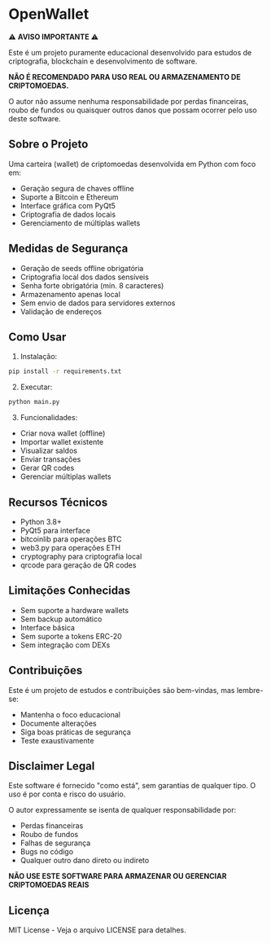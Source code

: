 # OpenWallet

⚠️ **AVISO IMPORTANTE** ⚠️

Este é um projeto puramente educacional desenvolvido para estudos de criptografia, blockchain e desenvolvimento de software. 

**NÃO É RECOMENDADO PARA USO REAL OU ARMAZENAMENTO DE CRIPTOMOEDAS.**

O autor não assume nenhuma responsabilidade por perdas financeiras, roubo de fundos ou quaisquer outros danos que possam ocorrer pelo uso deste software.

## Sobre o Projeto

Uma carteira (wallet) de criptomoedas desenvolvida em Python com foco em:

- Geração segura de chaves offline
- Suporte a Bitcoin e Ethereum
- Interface gráfica com PyQt5
- Criptografia de dados locais
- Gerenciamento de múltiplas wallets

## Medidas de Segurança

- Geração de seeds offline obrigatória
- Criptografia local dos dados sensíveis
- Senha forte obrigatória (mín. 8 caracteres)
- Armazenamento apenas local
- Sem envio de dados para servidores externos
- Validação de endereços

## Como Usar

1. Instalação:
```bash
pip install -r requirements.txt
```

2. Executar:
```bash
python main.py
```

3. Funcionalidades:
- Criar nova wallet (offline)
- Importar wallet existente
- Visualizar saldos
- Enviar transações
- Gerar QR codes
- Gerenciar múltiplas wallets

## Recursos Técnicos

- Python 3.8+
- PyQt5 para interface
- bitcoinlib para operações BTC
- web3.py para operações ETH
- cryptography para criptografia local
- qrcode para geração de QR codes

## Limitações Conhecidas

- Sem suporte a hardware wallets
- Sem backup automático
- Interface básica
- Sem suporte a tokens ERC-20
- Sem integração com DEXs

## Contribuições

Este é um projeto de estudos e contribuições são bem-vindas, mas lembre-se:
- Mantenha o foco educacional
- Documente alterações
- Siga boas práticas de segurança
- Teste exaustivamente

## Disclaimer Legal

Este software é fornecido "como está", sem garantias de qualquer tipo. O uso é por conta e risco do usuário.

O autor expressamente se isenta de qualquer responsabilidade por:
- Perdas financeiras
- Roubo de fundos
- Falhas de segurança
- Bugs no código
- Qualquer outro dano direto ou indireto

**NÃO USE ESTE SOFTWARE PARA ARMAZENAR OU GERENCIAR CRIPTOMOEDAS REAIS**

## Licença

MIT License - Veja o arquivo LICENSE para detalhes.

